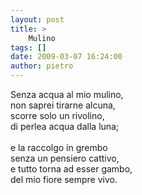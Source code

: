 ```yaml
---
layout: post
title: >
    Mulino
tags: []
date: 2009-03-07 16:24:00
author: pietro
---
```

Senza acqua al mio mulino,<br/>non saprei tirarne alcuna,<br/>scorre solo un rivolino,<br/>di perlea acqua dalla luna;<br/><br/>e la raccolgo in grembo<br/>senza un pensiero cattivo,<br/>e tutto torna ad esser gambo,<br/>del mio fiore sempre vivo.
